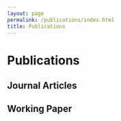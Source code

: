 ```yaml
---
layout: page
permalink: /publications/index.html
title: Publications
---
```


# Publications

## Journal Articles

## Working Paper

